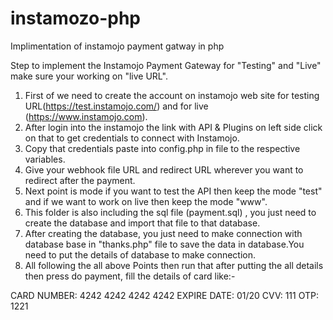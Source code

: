 # instamozo-php
Implimentation of instamojo payment gatway in php


Step to implement the Instamojo Payment Gateway for "Testing" and "Live" make sure your working on "live URL".

1. First of we need to create the account on instamojo web site for testing URL(https://test.instamojo.com/) and for live           (https://www.instamojo.com).
2. After login into the instamojo the link with API & Plugins on left side click on that to get credentials to connect with Instamojo.
3. Copy that credentials paste into config.php in file to the respective variables.
4. Give your webhook file URL and redirect URL wherever you want to redirect after the payment. 
5. Next point is mode if you want to test the API then keep the mode "test" and if we want to work on live then keep the mode "www".
6. This folder is also including the sql file (payment.sql) , you just need to create the database and import that file to that database.
7. After creating the database, you just need to make connection with database base in "thanks.php" file to save the data in database.You    need to put the details of database to make connection.
8. All following the all above Points then run that after putting the all details then press do payment, fill the details of card like:-

CARD NUMBER: 4242 4242 4242 4242
EXPIRE DATE: 01/20
CVV: 111
OTP: 1221
